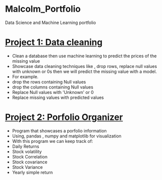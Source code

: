 # Malcolm_Portfolio
Data Science and Machine Learning portfolio

# [Project  1: Data cleaning ](https://github.com/malcolmpanama/python/tree/main/Data%20Science%20and%20Machine%20Learning)
* Clean a database then use machine learning to predict the prices of the missing value
* Showcase data cleaning techniques like , drop rows, replace null values with unknown or 0s then we will predict the missing value with a model.
* For example.
*	drop the rows containing Null values 
*	drop the columns containing Null values 
*	Replace Null values with 'Unknown' or 0 
*	Replace missing values with predicted values 





# [Project  2: Porfolio Organizer](https://github.com/malcolmpanama/python/blob/main/Finance/portfolio_showcase_simple_returns.py)
* Program that showcases a porfolio information
* Using, pandas , numpy and matplotlib for visualization
* With this program we can keep track of:
* Daily Returns
* Stock volatility
* Stock Correlation
* Stock covariance 
* Stock Variance
* Yearly simple return
